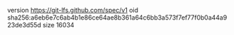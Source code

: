 version https://git-lfs.github.com/spec/v1
oid sha256:a6eb6e7c6ab4b1e86ce64ae8b361a64c6bb3a573f7ef77f0b0a44a923de3d55d
size 16034
